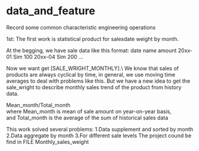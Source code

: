 # data_and_feature
Record some common characteristic engineering operations

1st:
The first work is statistical product for salesdate weight by month.

At the begging, we have sale data like this format:
date    name    amount
20xx-01 Sim     100
20xx-04 Sim     200
...

Now we want get [SALE_WRIGHT_MONTHLY].\ We know that sales of products are always cyclical by time, in general, we use moving time averages to deal with problems like this. But we have a new idea to get the sale_wright to describe monthly sales trend of the product from history data.

Mean_month/Total_month<br />
where Mean_month is mean of sale amount on year-on-year basis,\
and Total_month is the average of the sum of historical sales data

This work solved several problems:
1.Data supplement and sorted by month
2.Data aggregate by month 
3.For different sale levels
The project cound be find in FILE Monthly_sales_weight
